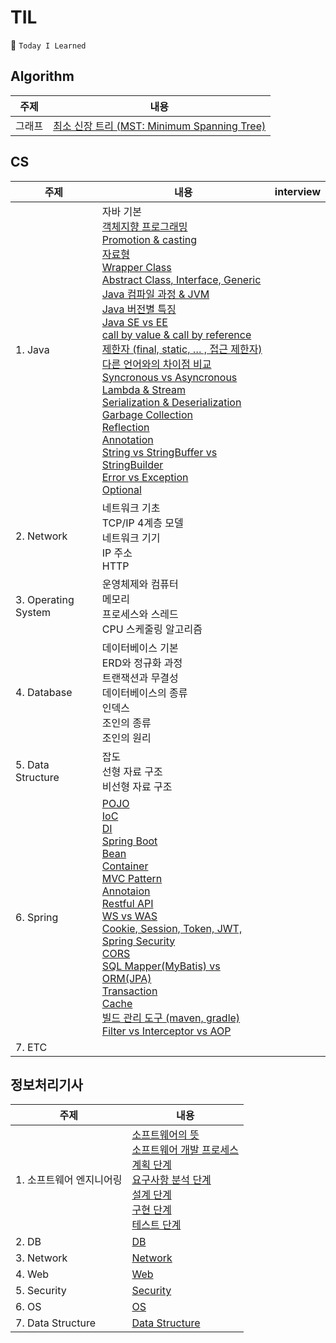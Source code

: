 # TIL

📝 `Today I Learned`

## Algorithm

| 주제   | 내용                                                                     |
| ------ | ------------------------------------------------------------------------ |
| 그래프 | [최소 신장 트리 (MST: Minimum Spanning Tree)](./Algorithm/src/Graph/MST) |

## CS

| 주제                | 내용                                                                                                                                                                                                                                                                                                                                                                                                                                                                                                                                                                                                                                                                                                                                                                                                                                                                                                                                                                                                                                                                                                                                                                                                                                                                                                                                                                                                                                                                                                                             | interview |
| ------------------- | -------------------------------------------------------------------------------------------------------------------------------------------------------------------------------------------------------------------------------------------------------------------------------------------------------------------------------------------------------------------------------------------------------------------------------------------------------------------------------------------------------------------------------------------------------------------------------------------------------------------------------------------------------------------------------------------------------------------------------------------------------------------------------------------------------------------------------------------------------------------------------------------------------------------------------------------------------------------------------------------------------------------------------------------------------------------------------------------------------------------------------------------------------------------------------------------------------------------------------------------------------------------------------------------------------------------------------------------------------------------------------------------------------------------------------------------------------------------------------------------------------------------------------- | --------- |
| 1. Java             | 자바 기본<br>[객체지향 프로그래밍](./CS/1.%20Java/1.%20객체%20지향%20프로그래밍/)<br>[Promotion & casting](./CS/1.%20Java/2.%20Promotion%20&%20casting/)<br>[자료형](./CS/1.%20Java/3.%20자료형/)<br>[Wrapper Class](./CS/1.%20Java/4.%20Wrapper%20Class/)<br>[Abstract Class, Interface, Generic](./CS/1.%20Java/5.%20Abstract%20Class,%20Interface,%20Generic/)<br>[Java 컴파일 과정 & JVM](./CS/1.%20Java/6.%20Java%20컴파일%20과정%20&%20JVM/)<br>[Java 버전별 특징](./CS/1.%20Java/7.%20Java%20버전별%20특징/)<br>[Java SE vs EE](./CS/1.%20Java/8.%20Java%20SE%20vs%20EE/)<br>[call by value & call by reference](./CS/1.%20Java/9.%20call%20by%20value%20&%20call%20by%20reference/)<br>[제한자 (final, static, … , 접근 제한자)](./CS/1.%20Java/10.%20제한자/)<br>[다른 언어와의 차이점 비교](./CS/1.%20Java/11.%20다른%20언어와의%20차이점%20비교/)<br>[Syncronous vs Asyncronous](./CS/1.%20Java/12.%20Syncronous%20vs%20Asyncronous/)<br>[Lambda & Stream](./CS/1.%20Java/13.%20Lambda%20&%20Stream/)<br>[Serialization & Deserialization](./CS/1.%20Java/14.%20Serialization%20&%20Deserialization/)<br>[Garbage Collection](./CS/1.%20Java/15.%20Garbage%20Collection/)<br>[Reflection](./CS/1.%20Java/16.%20Reflection/)<br>[Annotation](./CS/1.%20Java/17.%20Annotation/)<br>[String vs StringBuffer vs StringBuilder](./CS/1.%20Java/18.%20String%20vs%20StringBuffer%20vs%20StringBuilder/)<br>[Error vs Exception](./CS/1.%20Java/19.%20Error%20vs%20Exception/)<br>[Optional](./CS/1.%20Java/20.%20Optional/) |           |
| 2. Network          | 네트워크 기초<br>TCP/IP 4계층 모델<br>네트워크 기기<br>IP 주소<br>HTTP                                                                                                                                                                                                                                                                                                                                                                                                                                                                                                                                                                                                                                                                                                                                                                                                                                                                                                                                                                                                                                                                                                                                                                                                                                                                                                                                                                                                                                                           |           |
| 3. Operating System | 운영체제와 컴퓨터<br>메모리<br>프로세스와 스레드<br>CPU 스케줄링 알고리즘                                                                                                                                                                                                                                                                                                                                                                                                                                                                                                                                                                                                                                                                                                                                                                                                                                                                                                                                                                                                                                                                                                                                                                                                                                                                                                                                                                                                                                                        |           |
| 4. Database         | 데이터베이스 기본<br>ERD와 정규화 과정<br>트랜잭션과 무결성<br>데이터베이스의 종류<br>인덱스<br>조인의 종류<br>조인의 원리                                                                                                                                                                                                                                                                                                                                                                                                                                                                                                                                                                                                                                                                                                                                                                                                                                                                                                                                                                                                                                                                                                                                                                                                                                                                                                                                                                                                       |           |
| 5. Data Structure   | 잡도<br>선형 자료 구조<br>비선형 자료 구조                                                                                                                                                                                                                                                                                                                                                                                                                                                                                                                                                                                                                                                                                                                                                                                                                                                                                                                                                                                                                                                                                                                                                                                                                                                                                                                                                                                                                                                                                       |           |
| 6. Spring           | [POJO](./CS/6.%20Spring/1.%20POJO/)<br>[IoC](./CS/6.%20Spring/2.%20IoC/)<br>[DI](./CS/6.%20Spring/3.%20DI/)<br>[Spring Boot](./CS/6.%20Spring/4.%20Spring%20Boot/)<br>[Bean](./CS/6.%20Spring/5.%20Bean/)<br>[Container](./CS/6.%20Spring/6.%20Container/)<br>[MVC Pattern](./CS/6.%20Spring/7.%20MVC%20Pattern/)<br>[Annotaion](./CS/6.%20Spring/8.%20Annotation/)<br>[Restful API](./CS/6.%20Spring/9.%20Restful%20API/)<br>[WS vs WAS](./CS/6.%20Spring/10.%20WS%20vs%20WAS/)<br>[Cookie, Session, Token, JWT, Spring Security](./CS/6.%20Spring/11.%20Cookie,%20Session,%20Token,%20JWT,%20Spring%20Security/)<br>[CORS](./CS/6.%20Spring/12.%20CORS/)<br>[SQL Mapper(MyBatis) vs ORM(JPA)](./CS/6.%20Spring/13.%20SQL%20Mapper%20vs%20ORM/)<br>[Transaction](./CS/6.%20Spring/14.%20Transaction/)<br>[Cache](./CS/6.%20Spring/15.%20Cache/)<br>[빌드 관리 도구 (maven, gradle)](./CS/6.%20Spring/16.%20build%20tool/)<br>[Filter vs Interceptor vs AOP](./CS/6.%20Spring/17.%20Filter%20vs%20Interceptor%20vs%20AOP.png/)                                                                                                                                                                                                                                                                                                                                                                                                                                                                                                   |           |
| 7. ETC              |                                                                                                                                                                                                                                                                                                                                                                                                                                                                                                                                                                                                                                                                                                                                                                                                                                                                                                                                                                                                                                                                                                                                                                                                                                                                                                                                                                                                                                                                                                                                  |           |

## 정보처리기사

| 주제                     | 내용                                                                                                                                                                                                                                                                                                                                                                                                                                                                                                                                                                                                                                                                                                                                        |
| ------------------------ | ------------------------------------------------------------------------------------------------------------------------------------------------------------------------------------------------------------------------------------------------------------------------------------------------------------------------------------------------------------------------------------------------------------------------------------------------------------------------------------------------------------------------------------------------------------------------------------------------------------------------------------------------------------------------------------------------------------------------------------------- |
| 1. 소프트웨어 엔지니어링 | [소프트웨어의 뜻](./Engineer%20Information%20Processing/1.%20Software%20Engineering/1%20소프트웨어의%20뜻/) <br> [소프트웨어 개발 프로세스](./Engineer%20Information%20Processing/1.%20Software%20Engineering/2%20소프트웨어%20개발%20프로세스/) <br> [계획 단계](./Engineer%20Information%20Processing/1.%20Software%20Engineering/2.1%20계획%20단계/) <br> [요구사항 분석 단계](./Engineer%20Information%20Processing/1.%20Software%20Engineering/2.2%20요구사항%20분석%20단계/) <br> [설계 단계](./2.3%20설계%20단계/) <br> [구현 단계](./Engineer%20Information%20Processing/1.%20Software%20Engineering/2.4%20구현%20단계/) <br> [테스트 단계](./Engineer%20Information%20Processing/1.%20Software%20Engineering/2.5%20테스트%20단계/) |
| 2. DB                    | [DB](./Engineer%20Information%20Processing/2.%20DB/)                                                                                                                                                                                                                                                                                                                                                                                                                                                                                                                                                                                                                                                                                        |
| 3. Network               | [Network](./Engineer%20Information%20Processing/3.%20Network/)                                                                                                                                                                                                                                                                                                                                                                                                                                                                                                                                                                                                                                                                              |
| 4. Web                   | [Web](./Engineer%20Information%20Processing/4.%20Web/)                                                                                                                                                                                                                                                                                                                                                                                                                                                                                                                                                                                                                                                                                      |
| 5. Security              | [Security](./Engineer%20Information%20Processing/5.%20Security/)                                                                                                                                                                                                                                                                                                                                                                                                                                                                                                                                                                                                                                                                            |
| 6. OS                    | [OS](./Engineer%20Information%20Processing/6.%20OS/)                                                                                                                                                                                                                                                                                                                                                                                                                                                                                                                                                                                                                                                                                        |
| 7. Data Structure        | [Data Structure](./Engineer%20Information%20Processing/7.%20Data%20Structure/)                                                                                                                                                                                                                                                                                                                                                                                                                                                                                                                                                                                                                                                              |
